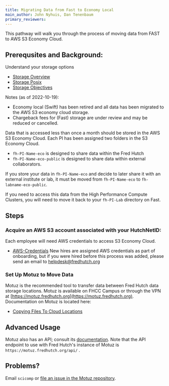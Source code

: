 ```yaml
---
title: Migrating Data from Fast to Economy Local
main_author: John Nyhuis, Dan Tenenbaum
primary_reviewers:
---
```


This pathway will walk you through the process of moving data from FAST to AWS S3 Economy Cloud.

## Prerequsites and Background:
Understand your storage options
 - [Storage Overview](https://sciwiki.fredhutch.org/scicomputing/store_overview/)
 - [Storage Posix](https://sciwiki.fredhutch.org/scicomputing/store_posix/)
 - [Storage Objectives](https://sciwiki.fredhutch.org/scicomputing/store_objectstore/)

Notes (as of 2022-10-19):
 - Economy local (Swift) has been retired and all data has been migrated to the AWS S3 economy cloud storage.
 - Chargeback fees for (Fast) storage are under review and may be reduced or cancelled.

Data that is accessed less than once a month should be stored in the AWS S3 Economy Cloud.
Each PI has been assigned two folders in the S3 Economy Cloud.
 - `fh-PI-Name-eco` is designed to share data within the Fred Hutch
 - `fh-PI-Name-eco-public` is designed to share data within external collaborators.

If you store your data in `fh-PI-Name-eco` and decide to later share it with an external institute or lab, it must be moved from `fh-PI-Name-eco` to `fh-labname-eco-public`.

If you need to access this data from the High Performance Compute Clusters, you will need to move it back to your `fh-PI-Lab` directory on Fast.

## Steps

### Acquire an AWS S3 account associated with your HutchNetID:
Each employee will need AWS credentials to access S3 Economy Cloud.
 - [AWS-Credentials](https://sciwiki.fredhutch.org/scicomputing/access_credentials/#amazon-web-services-aws)
New hires are assigned AWS credentials as part of onboarding, but if you were hired before this process was added, please send an email to helpdesk@fredhutch.org

### Set Up Motuz to Move Data
Motuz is the recommended tool to transfer data between Fred Hutch data storage locations.
Motuz is available on FHCC Campus or through the VPN at [https://motuz.fredhutch.org](https://motuz.fredhutch.org).
Documentation on Motuz is located here:
 - [Copying Files To Cloud Locations](https://sciwiki.fredhutch.org/compdemos/motuz/#copying-files-to-cloud-locations)

## Advanced Usage

Motuz also has an API; consult its [documentation](https://github.com/FredHutch/motuz/#how-to-use-the-api). Note that the API endpoint to use with Fred Hutch's instance of Motuz is `https://motuz.fredhutch.org/api/` .

## Problems?

Email `scicomp` or [file an issue in the Motuz repository](https://github.com/FredHutch/motuz/issues/new).

